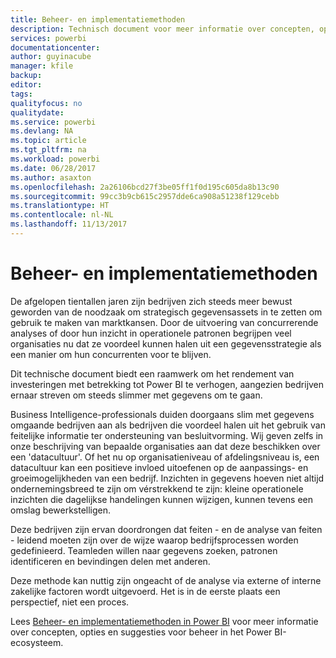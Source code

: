 ```yaml
---
title: Beheer- en implementatiemethoden
description: Technisch document voor meer informatie over concepten, opties en suggesties voor beheer in het Power BI-ecosysteem.
services: powerbi
documentationcenter: 
author: guyinacube
manager: kfile
backup: 
editor: 
tags: 
qualityfocus: no
qualitydate: 
ms.service: powerbi
ms.devlang: NA
ms.topic: article
ms.tgt_pltfrm: na
ms.workload: powerbi
ms.date: 06/28/2017
ms.author: asaxton
ms.openlocfilehash: 2a26106bcd27f3be05ff1f0d195c605da8b13c90
ms.sourcegitcommit: 99cc3b9cb615c2957dde6ca908a51238f129cebb
ms.translationtype: HT
ms.contentlocale: nl-NL
ms.lasthandoff: 11/13/2017
---
```

# <a name="governance-and-deployment-approaches"></a>Beheer- en implementatiemethoden
De afgelopen tientallen jaren zijn bedrijven zich steeds meer bewust geworden van de noodzaak om strategisch gegevensassets in te zetten om gebruik te maken van marktkansen. Door de uitvoering van concurrerende analyses of door hun inzicht in operationele patronen begrijpen veel organisaties nu dat ze voordeel kunnen halen uit een gegevensstrategie als een manier om hun concurrenten voor te blijven.  

Dit technische document biedt een raamwerk om het rendement van investeringen met betrekking tot Power BI te verhogen, aangezien bedrijven ernaar streven om steeds slimmer met gegevens om te gaan.

Business Intelligence-professionals duiden doorgaans slim met gegevens omgaande bedrijven aan als bedrijven die voordeel halen uit het gebruik van feitelijke informatie ter ondersteuning van besluitvorming.  Wij geven zelfs in onze beschrijving van bepaalde organisaties aan dat deze beschikken over een 'datacultuur'.
Of het nu op organisatieniveau of afdelingsniveau is, een datacultuur kan een positieve invloed uitoefenen op de aanpassings- en groeimogelijkheden van een bedrijf.  Inzichten in gegevens hoeven niet altijd ondernemingsbreed te zijn om vérstrekkend te zijn: kleine operationele inzichten die dagelijkse handelingen kunnen wijzigen, kunnen tevens een omslag bewerkstelligen.

Deze bedrijven zijn ervan doordrongen dat feiten - en de analyse van feiten - leidend moeten zijn over de wijze waarop bedrijfsprocessen worden gedefinieerd. Teamleden willen naar gegevens zoeken, patronen identificeren en bevindingen delen met anderen. 

Deze methode kan nuttig zijn ongeacht of de analyse via externe of interne zakelijke factoren wordt uitgevoerd. Het is in de eerste plaats een perspectief, niet een proces.

Lees [Beheer- en implementatiemethoden in Power BI](http://go.microsoft.com/fwlink/?LinkId=785915&clcid=0x409) voor meer informatie over concepten, opties en suggesties voor beheer in het Power BI-ecosysteem.

